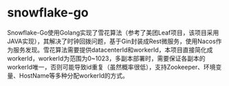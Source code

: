 # snowflake-go
Snowflake-Go使用Golang实现了雪花算法（参考了美团Leaf项目，该项目采用JAVA实现），其解决了时钟回拨问题，基于Gin封装成Rest微服务，使用Nacos作为服务发现。雪花算法需要提供datacenterId和workerId，本项目直接简化成workerId，workerId为范围为0~1023，多副本部署时，需要保证各副本的workerId唯一，否则可能导致id重复（虽然概率很低），支持Zookeeper、环境变量、HostName等多种分配workerId的方式。
